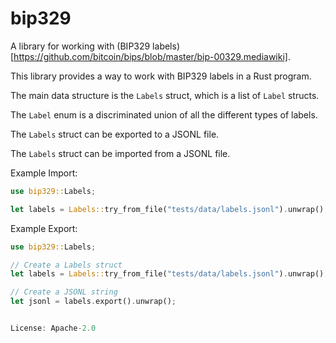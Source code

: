 # bip329

A library for working with (BIP329 labels)[https://github.com/bitcoin/bips/blob/master/bip-00329.mediawiki].

This library provides a way to work with BIP329 labels in a Rust program.

The main data structure is the `Labels` struct, which is a list of `Label` structs.

The `Label` enum is a discriminated union of all the different types of labels.

The `Labels` struct can be exported to a JSONL file.

The `Labels` struct can be imported from a JSONL file.

Example Import:

```rust
use bip329::Labels;

let labels = Labels::try_from_file("tests/data/labels.jsonl").unwrap();
```

Example Export:

```rust
use bip329::Labels;

// Create a Labels struct
let labels = Labels::try_from_file("tests/data/labels.jsonl").unwrap();

// Create a JSONL string
let jsonl = labels.export().unwrap();


License: Apache-2.0
```

